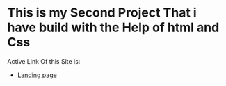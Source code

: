 # This is my Second Project That i have build with the Help of html and Css

Active Link Of this Site is:
- [Landing page ](landingpagegg.netlify.app)
